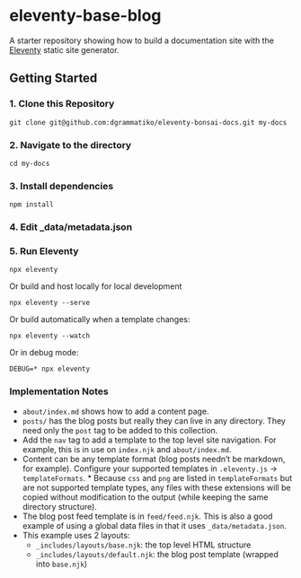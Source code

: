 # eleventy-base-blog

A starter repository showing how to build a documentation site with the [Eleventy](https://github.com/11ty/eleventy) static site generator.

## Getting Started

### 1. Clone this Repository

```
git clone git@github.com:dgrammatiko/eleventy-bonsai-docs.git my-docs
```

### 2. Navigate to the directory

```
cd my-docs
```

### 3. Install dependencies

```
npm install
```

### 4. Edit \_data/metadata.json

### 5. Run Eleventy

```
npx eleventy
```

Or build and host locally for local development

```
npx eleventy --serve
```

Or build automatically when a template changes:

```
npx eleventy --watch
```

Or in debug mode:

```
DEBUG=* npx eleventy
```

### Implementation Notes

- `about/index.md` shows how to add a content page.
- `posts/` has the blog posts but really they can live in any directory. They need only the `post` tag to be added to this collection.
- Add the `nav` tag to add a template to the top level site navigation. For example, this is in use on `index.njk` and `about/index.md`.
- Content can be any template format (blog posts needn’t be markdown, for example). Configure your supported templates in `.eleventy.js` -> `templateFormats`. \* Because `css` and `png` are listed in `templateFormats` but are not supported template types, any files with these extensions will be copied without modification to the output (while keeping the same directory structure).
- The blog post feed template is in `feed/feed.njk`. This is also a good example of using a global data files in that it uses `_data/metadata.json`.
- This example uses 2 layouts:
  - `_includes/layouts/base.njk`: the top level HTML structure
  - `_includes/layouts/default.njk`: the blog post template (wrapped into `base.njk`)
